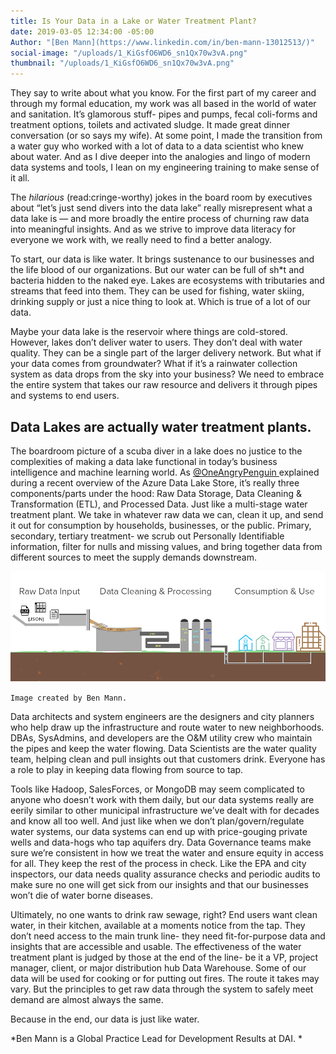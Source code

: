 ```yaml
---
title: Is Your Data in a Lake or Water Treatment Plant?
date: 2019-03-05 12:34:00 -05:00
Author: "[Ben Mann](https://www.linkedin.com/in/ben-mann-13012513/)"
social-image: "/uploads/1_KiGsfO6WD6_sn1Qx70w3vA.png"
thumbnail: "/uploads/1_KiGsfO6WD6_sn1Qx70w3vA.png"
---
```


They say to write about what you know. For the first part of my career and through my formal education, my work was all based in the world of water and sanitation. It’s glamorous stuff- pipes and pumps, fecal coli-forms and treatment options, toilets and activated sludge. It made great dinner conversation (or so says my wife). At some point, I made the transition from a water guy who worked with a lot of data to a data scientist who knew about water. And as I dive deeper into the analogies and lingo of modern data systems and tools, I lean on my engineering training to make sense of it all.

The *hilarious* (read:cringe-worthy) jokes in the board room by executives about “let’s just send divers into the data lake” really misrepresent what a data lake is — and more broadly the entire process of churning raw data into meaningful insights. And as we strive to improve data literacy for everyone we work with, we really need to find a better analogy.

To start, our data is like water. It brings sustenance to our businesses and the life blood of our organizations. But our water can be full of sh\*t and bacteria hidden to the naked eye. Lakes are ecosystems with tributaries and streams that feed into them. They can be used for fishing, water skiing, drinking supply or just a nice thing to look at. Which is true of a lot of our data.

Maybe your data lake is the reservoir where things are cold-stored. However, lakes don’t deliver water to users. They don’t deal with water quality. They can be a single part of the larger delivery network. But what if your data comes from groundwater? What if it’s a rainwater collection system as data drops from the sky into your business? We need to embrace the entire system that takes our raw resource and delivers it through pipes and systems to end users.

## Data Lakes are actually water treatment plants.

The boardroom picture of a scuba diver in a lake does no justice to the complexities of making a data lake functional in today’s business intelligence and machine learning world. As [@OneAngryPenguin ](https://twitter.com/oneangrypenguin)explained during a recent overview of the Azure Data Lake Store, it’s really three components/parts under the hood: Raw Data Storage, Data Cleaning & Transformation (ETL), and Processed Data. Just like a multi-stage water treatment plant. We take in whatever raw data we can, clean it up, and send it out for consumption by households, businesses, or the public. Primary, secondary, tertiary treatment- we scrub out Personally Identifiable information, filter for nulls and missing values, and bring together data from different sources to meet the supply demands downstream.

![1_KiGsfO6WD6_sn1Qx70w3vA.png](/uploads/1_KiGsfO6WD6_sn1Qx70w3vA.png)

`Image created by Ben Mann.`

Data architects and system engineers are the designers and city planners who help draw up the infrastructure and route water to new neighborhoods. DBAs, SysAdmins, and developers are the O&M utility crew who maintain the pipes and keep the water flowing. Data Scientists are the water quality team, helping clean and pull insights out that customers drink. Everyone has a role to play in keeping data flowing from source to tap.

Tools like Hadoop, SalesForces, or MongoDB may seem complicated to anyone who doesn’t work with them daily, but our data systems really are eerily similar to other municipal infrastructure we’ve dealt with for decades and know all too well. And just like when we don’t plan/govern/regulate water systems, our data systems can end up with price-gouging private wells and data-hogs who tap aquifers dry. Data Governance teams make sure we’re consistent in how we treat the water and ensure equity in access for all. They keep the rest of the process in check. Like the EPA and city inspectors, our data needs quality assurance checks and periodic audits to make sure no one will get sick from our insights and that our businesses won’t die of water borne diseases.

Ultimately, no one wants to drink raw sewage, right? End users want clean water, in their kitchen, available at a moments notice from the tap. They don’t need access to the main trunk line- they need fit-for-purpose data and insights that are accessible and usable. The effectiveness of the water treatment plant is judged by those at the end of the line- be it a VP, project manager, client, or major distribution hub Data Warehouse. Some of our data will be used for cooking or for putting out fires. The route it takes may vary. But the principles to get raw data through the system to safely meet demand are almost always the same.

Because in the end, our data is just like water.

*Ben Mann is a Global Practice Lead for Development Results at DAI. *